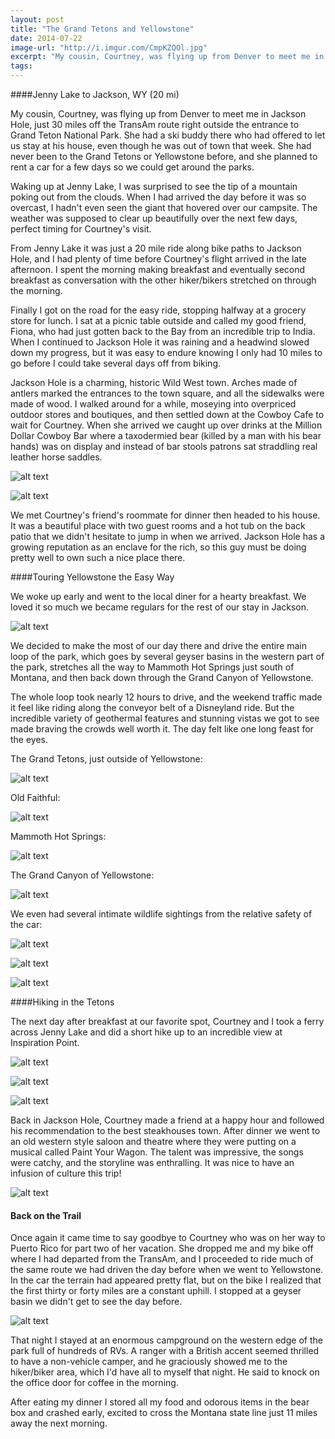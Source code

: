 ```yaml
---
layout: post
title: "The Grand Tetons and Yellowstone"
date: 2014-07-22
image-url: "http://i.imgur.com/CmpKZQOl.jpg"
excerpt: "My cousin, Courtney, was flying up from Denver to meet me in Jackson Hole, just 30 miles off the TransAm route right outside the entrance to Grand Teton National Park. She had a ski buddy there who had offered to let us stay at his house, even though he was out of town that week. She had never been to the Grand Tetons or Yellowstone before, and she planned to rent a car for a few days so we could get around the parks."
tags:
---
```


####Jenny Lake to Jackson, WY (20 mi)

My cousin, Courtney, was flying up from Denver to meet me in Jackson Hole, just 30 miles off the TransAm route right outside the entrance to Grand Teton National Park. She had a ski buddy there who had offered to let us stay at his house, even though he was out of town that week. She had never been to the Grand Tetons or Yellowstone before, and she planned to rent a car for a few days so we could get around the parks.

Waking up at Jenny Lake, I was surprised to see the tip of a mountain poking out from the clouds. When I had arrived the day before it was so overcast, I hadn't even seen the giant that hovered over our campsite. The weather was supposed to clear up beautifully over the next few days, perfect timing for Courtney's visit.

From Jenny Lake it was just a 20 mile ride along bike paths to Jackson Hole, and I had plenty of time before Courtney's flight arrived in the late afternoon. I spent the morning making breakfast and eventually second breakfast as conversation with the other hiker/bikers stretched on through the morning.

Finally I got on the road for the easy ride, stopping halfway at a grocery store for lunch. I sat at a picnic table outside and called my good friend, Fiona, who had just gotten back to the Bay from an incredible trip to India. When I continued to Jackson Hole it was raining and a headwind slowed down my progress, but it was easy to endure knowing I only had 10 miles to go before I could take several days off from biking.

Jackson Hole is a charming, historic Wild West town. Arches made of antlers marked the entrances to the town square, and all the sidewalks were made of wood. I walked around for a while, moseying into overpriced outdoor stores and boutiques, and then settled down at the Cowboy Cafe to wait for Courtney. When she arrived we caught up over drinks at the Million Dollar Cowboy Bar where a taxodermied bear (killed by a man with his bear hands) was on display and instead of bar stools patrons sat straddling real leather horse saddles.

![alt text](http://i.imgur.com/2VvqrtYl.jpg "Million Dollar Cowboy Bar")

![alt text](http://i.imgur.com/8ddLX3Rl.jpg "Million Dollar Cowboy Bar")

We met Courtney's friend's roommate for dinner then headed to his house. It was a beautiful place with two guest rooms and a hot tub on the back patio that we didn't hesitate to jump in when we arrived. Jackson Hole has a growing reputation as an enclave for the rich, so this guy must be doing pretty well to own such a nice place there. 

####Touring Yellowstone the Easy Way

We woke up early and went to the local diner for a hearty breakfast. We loved it so much we became regulars for the rest of our stay in Jackson.

![alt text](http://i.imgur.com/RZMU527l.jpg "Big breakfast")

We decided to make the most of our day there and drive the entire main loop of the park, which goes by several geyser basins in the western part of the park, stretches all the way to Mammoth Hot Springs just south of Montana, and then back down through the Grand Canyon of Yellowstone.

The whole loop took nearly 12 hours to drive, and the weekend traffic made it feel like riding along the conveyor belt of a Disneyland ride. But the incredible variety of geothermal features and stunning vistas we got to see made braving the crowds well worth it. The day felt like one long feast for the eyes.

The Grand Tetons, just outside of Yellowstone:

![alt text](http://i.imgur.com/2S9Z4M7l.jpg "Grand Tetons")

Old Faithful:

![alt text](http://i.imgur.com/C7QTqbYl.jpg "Old Faithful")

Mammoth Hot Springs:

![alt text](http://i.imgur.com/EZNUOK0l.jpg "Mammoth Hot Springs")

The Grand Canyon of Yellowstone:

![alt text](http://i.imgur.com/qM8i5Ml.png "Grand Canyon of Yellowstone")

We even had several intimate wildlife sightings from the relative safety of the car:

![alt text](http://i.imgur.com/b2GLsKUl.jpg "Grizzy bear")

![alt text](http://i.imgur.com/21gFobtl.jpg "Bison")

![alt text](http://i.imgur.com/l76jfhKl.jpg "Elk")

####Hiking in the Tetons

The next day after breakfast at our favorite spot, Courtney and I took a ferry across Jenny Lake and did a short hike up to an incredible view at Inspiration Point. 

![alt text](http://i.imgur.com/6WBOsNRl.jpg "Ferry across Jenny Lake")

![alt text](http://i.imgur.com/1gdjrBsl.jpg "Inspiration Point hike")

![alt text](http://i.imgur.com/yzdbPl3l.jpg "Inspiration Point")

Back in Jackson Hole, Courtney made a friend at a happy hour and followed his recommendation to the best steakhouses town. After dinner we went to an old western style saloon and theatre where they were putting on a musical called Paint Your Wagon. The talent was impressive, the songs were catchy, and the storyline was enthralling. It was nice to have an infusion of culture this trip!

![alt text](http://i.imgur.com/mDvZ7xjl.jpg "Paint Your Wagon")

#### Back on the Trail

Once again it came time to say goodbye to Courtney who was on her way to Puerto Rico for part two of her vacation. She dropped me and my bike off where I had departed from the TransAm, and I proceeded to ride much of the same route we had driven the day before when we went to Yellowstone. In the car the terrain had appeared pretty flat, but on the bike I realized that the first thirty or forty miles are a constant uphill. I stopped at a geyser basin we didn't get to see the day before.

![alt text](http://i.imgur.com/cwYZmvul.jpg "Geyser basin")

That night I stayed at an enormous campground on the western edge of the park full of hundreds of RVs. A ranger with a British accent seemed thrilled to have a non-vehicle camper, and he graciously showed me to the hiker/biker area, which I'd have all to myself that night. He said to knock on the office door for coffee in the morning.

After eating my dinner I stored all my food and odorous items in the bear box and crashed early, excited to cross the Montana state line just 11 miles away the next morning.
